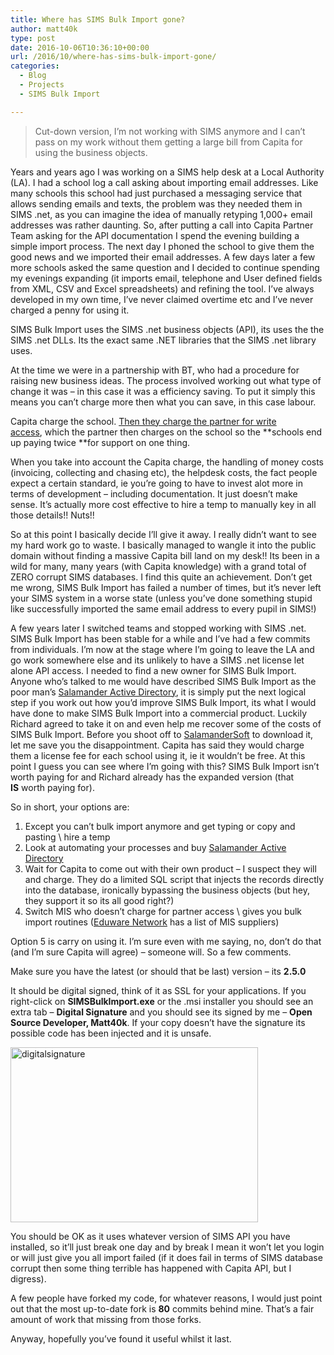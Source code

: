 ```yaml
---
title: Where has SIMS Bulk Import gone?
author: matt40k
type: post
date: 2016-10-06T10:36:10+00:00
url: /2016/10/where-has-sims-bulk-import-gone/
categories:
  - Blog
  - Projects
  - SIMS Bulk Import

---
```

> Cut-down version, I&#8217;m not working with SIMS anymore and I can&#8217;t pass on my work without them getting a large bill from Capita for using the business objects.

Years and years ago I was working on a SIMS help desk at a Local Authority (LA). I had a school log a call asking about importing email addresses. Like many schools this school had just purchased a messaging service that allows sending emails and texts, the problem was they needed them in SIMS .net, as you can imagine the idea of manually retyping 1,000+ email addresses was rather daunting. So, after putting a call into Capita Partner Team asking for the API documentation I spend the evening building a simple import process. The next day I phoned the school to give them the good news and we imported their email addresses. A few days later a few more schools asked the same question and I decided to continue spending my evenings expanding (it imports email, telephone and User defined fields from XML, CSV and Excel spreadsheets) and refining the tool. I&#8217;ve always developed in my own time, I&#8217;ve never claimed overtime etc and I&#8217;ve never charged a penny for using it.

SIMS Bulk Import uses the SIMS .net business objects (API), its uses the the SIMS .net DLLs. Its the exact same .NET libraries that the SIMS .net library uses.

At the time we were in a partnership with BT, who had a procedure for raising new business ideas. The process involved working out what type of change it was &#8211; in this case it was a efficiency saving. To put it simply this means you can&#8217;t charge more then what you can save, in this case labour.

Capita charge the school. <a href="//matt40k.uk/img/2016/10/capita_sims_-_partner_management_document_-_apr16.pdf" target="_blank" rel="nofollow">Then they charge the partner for write access</a>, which the partner then charges on the school so the **schools end up paying twice **for support on one thing.

When you take into account the Capita charge, the handling of money costs (invoicing, collecting and chasing etc), the helpdesk costs, the fact people expect a certain standard, ie you&#8217;re going to have to invest alot more in terms of development &#8211; including documentation. It just doesn&#8217;t make sense. It&#8217;s actually more cost effective to hire a temp to manually key in all those details!! Nuts!!

So at this point I basically decide I&#8217;ll give it away. I really didn&#8217;t want to see my hard work go to waste. I basically managed to wangle it into the public domain without finding a massive Capita bill land on my desk!! Its been in a wild for many, many years (with Capita knowledge) with a grand total of ZERO corrupt SIMS databases. I find this quite an achievement. Don&#8217;t get me wrong, SIMS Bulk Import has failed a number of times, but it&#8217;s never left your SIMS system in a worse state (unless you&#8217;ve done something stupid like successfully imported the same email address to every pupil in SIMS!)

A few years later I switched teams and stopped working with SIMS .net. SIMS Bulk Import has been stable for a while and I&#8217;ve had a few commits from individuals. I&#8217;m now at the stage where I&#8217;m going to leave the LA and go work somewhere else and its unlikely to have a SIMS .net license let alone API access. I needed to find a new owner for SIMS Bulk Import. Anyone who&#8217;s talked to me would have described SIMS Bulk Import as the poor man&#8217;s <a href="http://www.salamandersoft.co.uk/active-directory/" target="_blank" rel="nofollow">Salamander Active Directory</a>, it is simply put the next logical step if you work out how you&#8217;d improve SIMS Bulk Import, its what I would have done to make SIMS Bulk Import into a commercial product. Luckily Richard agreed to take it on and even help me recover some of the costs of SIMS Bulk Import. Before you shoot off to <a href="http://www.salamandersoft.co.uk/" target="_blank" rel="nofollow">SalamanderSoft</a> to download it, let me save you the disappointment. Capita has said they would charge them a license fee for each school using it, ie it wouldn&#8217;t be free. At this point I guess you can see where I&#8217;m going with this? SIMS Bulk Import isn&#8217;t worth paying for and Richard already has the expanded version (that **IS** worth paying for).

So in short, your options are:

  1. Except you can&#8217;t bulk import anymore and get typing or copy and pasting \ hire a temp
  2. Look at automating your processes and buy <a href="http://www.salamandersoft.co.uk/active-directory/" target="_blank" rel="nofollow">Salamander Active Directory</a>
  3. Wait for Capita to come out with their own product &#8211; I suspect they will and charge. They do a limited SQL script that injects the records directly into the database, ironically bypassing the business objects (but hey, they support it so its all good right?)
  4. Switch MIS who doesn&#8217;t charge for partner access \ gives you bulk import routines (<a href="https://eduwarenetwork.com/" target="_blank" rel="nofollow">Eduware Network</a> has a list of MIS suppliers)

Option 5 is carry on using it. I&#8217;m sure even with me saying, no, don&#8217;t do that (and I&#8217;m sure Capita will agree) &#8211; someone will. So a few comments.

Make sure you have the latest (or should that be last) version &#8211; its **2.5.0**

It should be digital signed, think of it as SSL for your applications. If you right-click on **SIMSBulkImport.exe** or the .msi installer you should see an extra tab &#8211; **Digital Signature** and you should see its signed by me &#8211; **Open Source Developer, Matt40k**. If your copy doesn&#8217;t have the signature its possible code has been injected and it is unsafe.

<a href="//matt40k.uk/img/2016/10/digitalSignature.png" target="_blank" rel="nofollow"><img class="alignnone size-full wp-image-873" src="//matt40k.uk/img/2016/10/digitalSignature.png" alt="digitalsignature" width="396" height="280" srcset="//matt40k.uk/img/2016/10/digitalSignature.png 396w, //matt40k.uk/img/2016/10/digitalSignature-300x212.png 300w" sizes="(max-width: 396px) 100vw, 396px" /></a>

You should be OK as it uses whatever version of SIMS API you have installed, so it&#8217;ll just break one day and by break I mean it won&#8217;t let you login or will just give you all import failed (if it does fail in terms of SIMS database corrupt then some thing terrible has happened with Capita API, but I digress).

A few people have forked my code, for whatever reasons, I would just point out that the most up-to-date fork is **80** commits behind mine. That&#8217;s a fair amount of work that missing from those forks.

Anyway, hopefully you&#8217;ve found it useful whilst it last.
